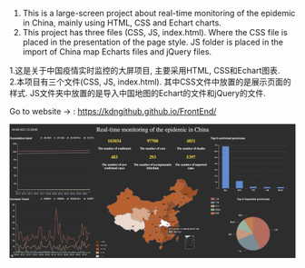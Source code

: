 1. This is a large-screen project about real-time monitoring of the epidemic in China, mainly using HTML, CSS and Echart charts.
2. This project has three files (CSS, JS, index.html). Where the CSS file is placed in the presentation of the page style. JS folder is placed in the import of China map Echarts files and jQuery files.

1.这是关于中国疫情实时监控的大屏项目, 主要采用HTML, CSS和Echart图表.    
2.本项目有三个文件(CSS, JS, index.html). 其中CSS文件中放置的是展示页面的样式. JS文件夹中放置的是导入中国地图的Echart的文件和jQuery的文件.

Go to website -> : https://kdngithub.github.io/FrontEnd/

![image](https://github.com/KdnGitHub/FrontEnd/blob/master/image/Monitoring%20Epidemic.png)